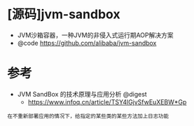 # [源码]jvm-sandbox

- JVM沙箱容器，一种JVM的非侵入式运行期AOP解决方案
- @code https://github.com/alibaba/jvm-sandbox

# 参考

- JVM SandBox 的技术原理与应用分析 @digest
  - <https://www.infoq.cn/article/TSY4lGjvSfwEuXEBW*Gp>

```
在不重新部署应用的情况下，给指定的某些类的某些方法加上日志功能
```

